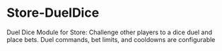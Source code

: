 # Store-DuelDice
Duel Dice Module for Store: Challenge other players to a dice duel and place bets. Duel commands, bet limits, and cooldowns are configurable
